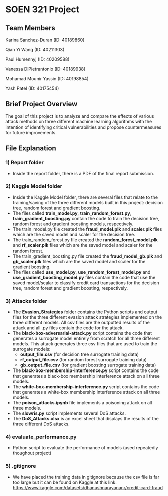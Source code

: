 # SOEN 321 Project
## Team Members

Karina Sanchez-Duran (ID: 40189860)

Qian Yi Wang (ID: 40211303)

Paul Humennyj (ID: 40209588)

Vanessa DiPietrantonio (ID: 40189938) 

Mohamad Mounir Yassin (ID: 40198854)

Yash Patel (ID: 40175454)

## Brief Project Overview

The goal of this project is to analyze and compare the effects of various attack methods on three different machine learning algorithms with the intention of identifying critical vulnerabilities and propose countermeasures for future improvements.

## File Explanation

### 1) Report folder
   - Inside the report folder, there is a PDF of the final report submission.
  
### 2) Kaggle Model folder

  - Inside the Kaggle Model folder, there are several files that relate to the training/saving of the three different models built in this project: decision tree, random forest and gradient boosting.
  - The files called **train_model.py**, **train_random_forest.py**, **train_gradient_boosting.py** contain the code to train the decision tree, random forest and gradient boosting models, respectively.
  - The train_model.py file created the **fraud_model.plk** and **scaler.plk** files which are the saved model and scaler for the decision tree.
  - The train_random_forest.py file created the r**andom_forest_model.plk** and **rf_scaler.plk** files which are the saved model and scaler for the random forest.
  - The train_gradient_boosting.py file created the **fraud_model_gb.plk** and **gb_scaler.plk** files which are the saved model and scaler for the gradient boosting.
  - The files called **use_model.py**, **use_random_forest_model.py** and **use_gradient_boosting_model.py** files contain the code that use the saved model/scalar to classify credit card transactions for the decision tree, random forest and gradient boosting, respectively. 
  
### 3) Attacks folder

  - The **Evasion_Strategies** folder contains the Python scripts and output files for the three different evasion attack strategies implemented on the three different models. All csv files are the outputted results of the attack and all .py files contain the code for the attack.
  - The **black-box-adversarial-attack.py** script contains the code that generates a surrogate model entirely from scratch for all three different models. This attack generates three csv files that are used to train the surrogate models:
      - **output_file.csv** (for decision tree surrogate training data)
      - **rf_output_file.csv** (for random forest surrogate training data)
      - **gb_output_file.csv** (for gradient boosting surrogate training data)
  - The **black-box-membership-interference.py** script contains the code that generates a black-box membership interference attack on all three models.
  - The **white-box-membership-interference.py** script contains the code that generates a white-box membership interference attack on all three models.
  - The **poison_attacks.ipynb** file implements a poisoning attack on all three models.
  - The **slowris.py** script implements several DoS attacks.
  - The **DoS_Attacks.xlsx** is an excel sheet that displays the results of the three different DoS attacks.

### 4) evaluate_performance.py

- Python script to evaluate the performance of models (used repeatedly thoughout project)

### 5) .gitignore

- We have placed the training data in gitignore because the csv file is far too large but it can be found on Kaggle at this link:  https://www.kaggle.com/datasets/dhanushnarayananr/credit-card-fraud 
